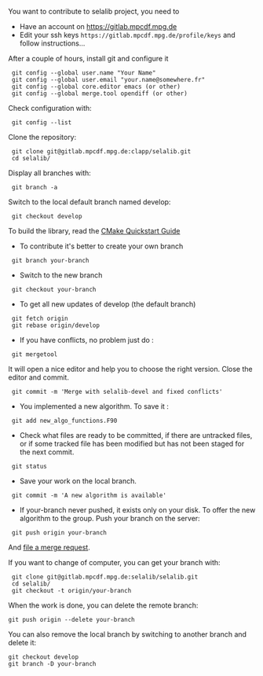 You want to contribute to selalib project, you need to

* Have an account on https://gitlab.mpcdf.mpg.de
* Edit your ssh keys
`https://gitlab.mpcdf.mpg.de/profile/keys`
and follow instructions...

After a couple of hours, install git and configure it
~~~
 git config --global user.name "Your Name"
 git config --global user.email "your.name@somewhere.fr"
 git config --global core.editor emacs (or other)
 git config --global merge.tool opendiff (or other)
~~~

Check configuration with:
```
 git config --list
```

Clone the repository:
~~~
 git clone git@gitlab.mpcdf.mpg.de:clapp/selalib.git
 cd selalib/
~~~

Display all branches with:
~~~
 git branch -a
~~~

Switch to the local default branch named develop:
~~~
 git checkout develop
~~~

To build the library, read the [CMake Quickstart Guide](CMakeQuickstart.md)

* To contribute it's better to create your own branch
~~~
 git branch your-branch
~~~

* Switch to the new branch
~~~
 git checkout your-branch
~~~

* To get all new updates of develop (the default branch)
~~~
 git fetch origin              
 git rebase origin/develop
~~~

* If you have conflicts, no problem just do :
~~~
 git mergetool
~~~
It will open a nice editor and help you to choose the right version. Close the 
editor and commit.
~~~
 git commit -m 'Merge with selalib-devel and fixed conflicts'
~~~

* You implemented a new algorithm. To save it :
~~~
 git add new_algo_functions.F90
~~~

* Check what files are ready to be committed, if there are untracked files, 
or if some tracked file has been modified but has not been staged for the next commit.
~~~
 git status
~~~

* Save your work on the local branch.
~~~
 git commit -m 'A new algorithm is available'
~~~

* If your-branch never pushed, it exists only on your disk.
To offer the new algorithm to the group. Push your branch on the server:
~~~
 git push origin your-branch
~~~
And [file a merge request](https://gitlab.mpcdf.mpg.de/clapp/selalib/merge_requests).

If you want to change of computer, you can get your branch with:
~~~
 git clone git@gitlab.mpcdf.mpg.de:selalib/selalib.git
 cd selalib/
 git checkout -t origin/your-branch
~~~

When the work is done, you can delete the remote branch:
~~~
git push origin --delete your-branch
~~~

You can also remove the local branch by switching to another branch and delete it:
~~~
git checkout develop
git branch -D your-branch
~~~
